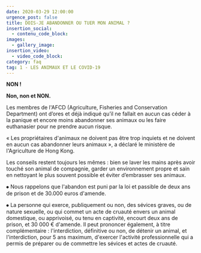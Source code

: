 ```yaml
---
date: 2020-03-29 12:00:00
urgence_post: false
title: DOIS-JE ABANDONNER OU TUER MON ANIMAL ?
insertion_social:
  - contenu_code_block:
images:
  - gallery_image:
insertion_video:
  - video_code_block:
category: faq
tag: 1 - LES ANIMAUX ET LE COVID-19
---
```


**NON \!&nbsp;**

**Non, non et NON.**

Les membres de l'AFCD (Agriculture, Fisheries and Conservation Department) ont d’ores et d&eacute;j&agrave; indiqu&eacute; qu’il ne fallait en aucun cas c&eacute;der &agrave; la panique et encore moins abandonner ses animaux ou les faire euthanasier pour ne prendre aucun risque.&nbsp;&nbsp;

&laquo; Les propri&eacute;taires d'animaux ne doivent pas &ecirc;tre trop inquiets et ne doivent en aucun cas abandonner leurs animaux &raquo;, a d&eacute;clar&eacute; le minist&egrave;re de l'Agriculture de Hong Kong.&nbsp;

Les conseils restent toujours les m&ecirc;mes : bien se laver les mains apr&egrave;s avoir touch&eacute; son animal de compagnie, garder un environnement propre et sain en nettoyant le plus souvent possible et &eacute;viter d’embrasser ses animaux.&nbsp;

⦁ Nous rappelons que l'abandon est puni par la loi et passible de deux ans de prison et de 30.000 euros d'amende.

⦁ La personne qui exerce, publiquement ou non, des s&eacute;vices graves, ou de nature sexuelle, ou qui commet un acte de cruaut&eacute; envers un animal domestique, ou apprivois&eacute;, ou tenu en captivit&eacute;, encourt deux ans de prison, et 30 000 € d'amende. Il peut prononcer &eacute;galement, &agrave; titre compl&eacute;mentaire : l'interdiction, d&eacute;finitive ou non, de d&eacute;tenir un animal, et l'interdiction, pour 5 ans maximum, d'exercer l'activit&eacute; professionnelle qui a permis de pr&eacute;parer ou de commettre les s&eacute;vices et actes de cruaut&eacute;.